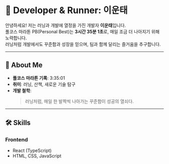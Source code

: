 # 👟 Developer & Runner: 이운태

안녕하세요! 저는 러닝과 개발에 열정을 가진 개발자 **이운태**입니다.  
풀코스 마라톤 PB(Personal Best)는 **3시간 35분 1초**로, 매일 조금 더 나아지기 위해 노력합니다.  
러닝처럼 개발에서도 꾸준함과 성장을 믿으며, 팀과 함께 달리는 즐거움을 추구합니다.

---

## 🌟 About Me

- **풀코스 마라톤 기록**: 3:35:01  
- **취미**: 러닝, 산책, 새로운 기술 탐구  
- **개발 철학**:  
  > 러닝처럼, 매일 한 발짝씩 나아가는 꾸준함이 성공의 열쇠다.

---

## 🛠 Skills

### Frontend
- React (TypeScript)
- HTML, CSS, JavaScript